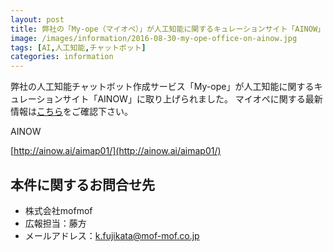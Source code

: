 ```yaml
---
layout: post
title: 弊社の「My-ope（マイオペ）」が人工知能に関するキュレーションサイト「AINOW」に取り上げられました
image: /images/information/2016-08-30-my-ope-office-on-ainow.jpg
tags: [AI,人工知能,チャットボット]
categories: information
---
```


弊社の人工知能チャットボット作成サービス「My-ope」が人工知能に関するキュレーションサイト「AINOW」に取り上げられました。
マイオペに関する最新情報は[こちら](http://www.my-ope.net/)をご確認下さい。

AINOW

[http://ainow.ai/aimap01/](http://ainow.ai/aimap01/)

## 本件に関するお問合せ先

- 株式会社mofmof
- 広報担当：藤方
- メールアドレス：k.fujikata@mof-mof.co.jp
